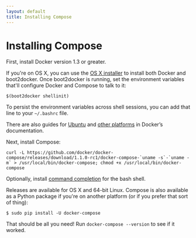 ```yaml
---
layout: default
title: Installing Compose
---
```


Installing Compose
==============

First, install Docker version 1.3 or greater.

If you're on OS X, you can use the [OS X installer](https://docs.docker.com/installation/mac/) to install both Docker and boot2docker. Once boot2docker is running, set the environment variables that'll configure Docker and Compose to talk to it:

    $(boot2docker shellinit)

To persist the environment variables across shell sessions, you can add that line to your `~/.bashrc` file.

There are also guides for [Ubuntu](https://docs.docker.com/installation/ubuntulinux/) and [other platforms](https://docs.docker.com/installation/) in Docker’s documentation.

Next, install Compose:

    curl -L https://github.com/docker/docker-compose/releases/download/1.1.0-rc1/docker-compose-`uname -s`-`uname -m` > /usr/local/bin/docker-compose; chmod +x /usr/local/bin/docker-compose

Optionally, install [command completion](completion.html) for the bash shell.

Releases are available for OS X and 64-bit Linux. Compose is also available as a Python package if you're on another platform (or if you prefer that sort of thing):

    $ sudo pip install -U docker-compose

That should be all you need! Run `docker-compose --version` to see if it worked.
